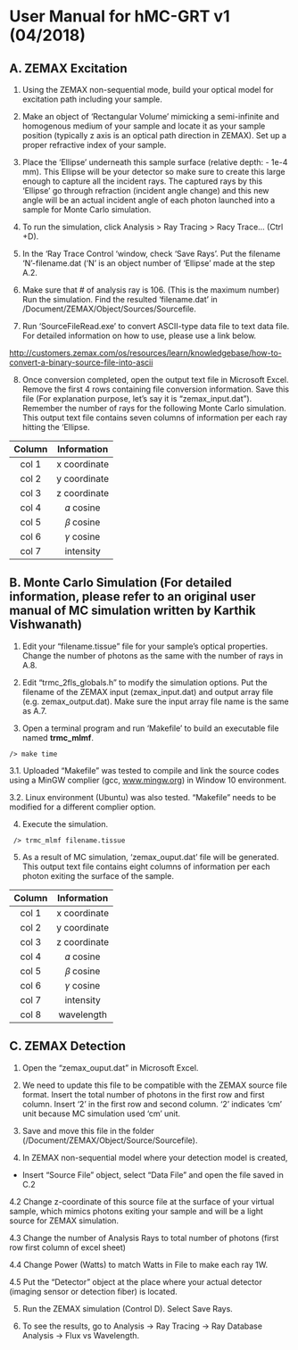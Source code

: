 # User Manual for hMC-GRT v1 (04/2018)

## A. ZEMAX Excitation 
1. Using the ZEMAX non-sequential mode, build your optical model for excitation path including your sample. 

2. Make an object of ‘Rectangular Volume’ mimicking a semi-infinite and homogenous medium of your sample and locate it as your sample position (typically z axis is an optical path direction in ZEMAX). Set up a proper refractive index of your sample. 

3. Place the ‘Ellipse’ underneath this sample surface (relative depth: - 1e-4 mm). This Ellipse will be your detector so make sure to create this large enough to capture all the incident rays. The captured rays by this ‘Ellipse’ go through refraction (incident angle change) and this new angle will be an actual incident angle of each photon launched into a sample for Monte Carlo simulation. 

4. To run the simulation, click Analysis > Ray Tracing > Racy Trace… (Ctrl +D). 

5. In the ‘Ray Trace Control ‘window, check ‘Save Rays’. Put the filename ‘N’-filename.dat (‘N’ is an object number of ‘Ellipse’ made at the step A.2. 

6. Make sure that # of analysis ray is 106. (This is the maximum number)  Run the simulation. Find the resulted ‘filename.dat’ in /Document/ZEMAX/Object/Sources/Sourcefile. 

7. Run ‘SourceFileRead.exe’ to convert ASCII-type data file to text data file. For detailed information on how to use, please use a link below. 

  http://customers.zemax.com/os/resources/learn/knowledgebase/how-to-convert-a-binary-source-file-into-ascii 

8.  Once conversion completed, open the output text file in Microsoft Excel. Remove the first 4 rows containing file conversion information. Save this file (For explanation purpose, let’s say it is “zemax_input.dat”). Remember the number of rays for the following Monte Carlo simulation. This output text file contains seven columns of information per each ray hitting the ‘Ellipse.

|Column | Information |
|:---:|:---:|
|col 1 |  x coordinate |
|col 2 | y coordinate  |
|col 3 | z coordinate |
|col 4 | 𝛼 cosine |
|col 5 | 𝛽 cosine |
|col 6 | 𝛾 cosine |
|col 7 | intensity |


## B. Monte Carlo Simulation (For detailed information, please refer to an original user manual of MC simulation written by Karthik Vishwanath)

1.  Edit your “filename.tissue” file for your sample’s optical properties. Change the number of photons as the same with the number of rays in A.8.

2.  Edit “trmc_2fls_globals.h” to modify the simulation options. Put the filename of the ZEMAX input (zemax_input.dat) and output array file (e.g. zemax_output.dat). Make sure the input array file name is the same as A.7.

3.  Open a terminal program and run ‘Makefile’ to build an executable file named __trmc_mlmf__. 
```
/> make time 
```
  3.1. Uploaded “Makefile” was tested to compile and link the source codes using a MinGW complier (gcc, www.mingw.org) in Window 10 environment. 

  3.2. Linux environment (Ubuntu) was also tested. “Makefile” needs to be modified for a different complier option.

4.  Execute the simulation. 
```
 /> trmc_mlmf filename.tissue
```
5.  As a result of MC simulation, ‘zemax_ouput.dat’ file will be generated. This output text file contains eight columns of information per each photon exiting the surface of the sample. 

|Column | Information |
|:---:|:---:|
|col 1 |  x coordinate |
|col 2 | y coordinate  |
|col 3 | z coordinate |
|col 4 | 𝛼 cosine |
|col 5 | 𝛽 cosine |
|col 6 | 𝛾 cosine |
|col 7 | intensity |
|col 8 | wavelength |


## C. ZEMAX Detection 

1. Open the “zemax_ouput.dat” in Microsoft Excel. 

2. We need to update this file to be compatible with the ZEMAX source file format. Insert the total number of photons in the first row and first column. Insert ‘2’ in the first row and second column. ‘2’ indicates ‘cm’ unit because MC simulation used ‘cm’ unit. 

3. Save and move this file in the folder (/Document/ZEMAX/Object/Source/Sourcefile).

4. In ZEMAX non-sequential model where your detection model is created, 

* Insert “Source File” object, select “Data File” and open the file saved in C.2 

 4.2 Change z-coordinate of this source file at the surface of your virtual sample, which mimics photons exiting your sample and will be a light source for ZEMAX simulation. 

 4.3 Change the number of Analysis Rays to total number of photons (first row first column of excel sheet)

 4.4 Change Power (Watts) to match Watts in File to make each ray 1W. 

 4.5 Put the “Detector” object at the place where your actual detector (imaging sensor or detection fiber) is located. 

5. Run the ZEMAX simulation (Control D).  Select Save Rays. 

6. To see the results, go to Analysis -> Ray Tracing -> Ray Database Analysis -> Flux vs Wavelength.
